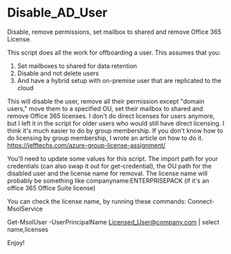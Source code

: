 # Disable_AD_User
Disable, remove permissions, set mailbox to shared and remove Office 365 License. 

This script does all the work for offboarding a user. This assumes that you:
1) Set mailboxes to shared for data retention
2) Disable and not delete users
3) And have a hybrid setup with on-premise user that are replicated to the cloud

This will disable the user, remove all their permission except "domain users," move them to a specified OU, set their mailbox to shared and remove Office 365 licenses. I don't do direct licenses for users anymore, but I left it in the script for older users who would still have direct licensing. I think it's much easier to do by group membership. If you don't know how to do licensing by group membership, I wrote an article on how to do it. https://jefftechs.com/azure-group-license-assignment/

You'll need to update some values for this script. The import path for your credentials (can also swap it out for get-credential), the OU path for the disabled user and the license name for removal. The license name will probably be something like companyname:ENTERPRISEPACK (if it's an office 365 Office Suite license)

You can check the license name, by running these commands:
Connect-MsolService

Get-MsolUser -UserPrincipalName Licensed_User@company.com | select name,licenses

Enjoy!
